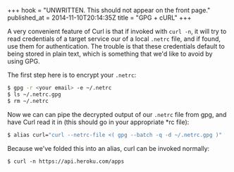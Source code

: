 +++
hook = "UNWRITTEN. This should not appear on the front page."
published_at = 2014-11-10T20:14:35Z
title = "GPG + cURL"
+++

A very convenient feature of Curl is that if invoked with `curl -n`, it will
try to read credentials of a target service our of a local `.netrc` file, and
if found, use them for authentication. The trouble is that these credentials
default to being stored in plain text, which is something that we'd like to
avoid by using GPG.

The first step here is to encrypt your `.netrc`:

``` sh
$ gpg -r <your email> -e ~/.netrc
$ ls ~/.netrc.gpg
$ rm ~/.netrc
```

Now we can can pipe the decrypted output of our `.netrc` file from gpg, and
have Curl read it in (this should go in your appropriate *rc file):

``` sh
$ alias curl="curl --netrc-file <( gpg --batch -q -d ~/.netrc.gpg )"
```

Because we've folded this into an alias, curl can be invoked normally:

```
$ curl -n https://api.heroku.com/apps
```
